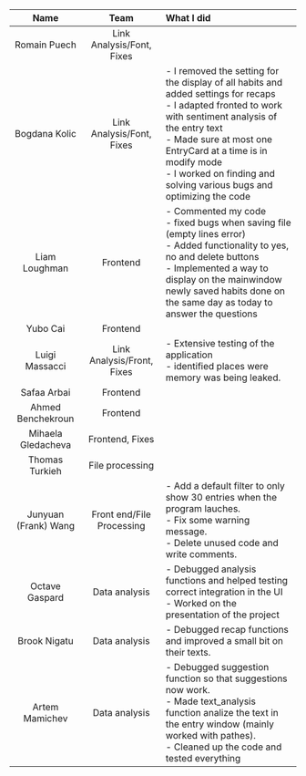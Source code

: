 | Name                 |Team               |      What I did             |
|:----------------------:|:-----------------:|:-------------------------|
| Romain Puech         |Link Analysis/Font, Fixes  ||- Bug hunting and extensive bug fixing <br>- Management of last changes with every member of the team <br>- Visual changes <br> -created example/tuto entry <br>- Prepared presentation
| Bogdana Kolic        |Link Analysis/Font, Fixes  |- I removed the setting for the display of all habits and added settings for recaps<br> - I adapted fronted to work with sentiment analysis of the entry text<br> - Made sure at most one EntryCard at a time is in modify mode <br> - I worked on finding and solving various bugs and optimizing the code<br>|
| Liam Loughman        |Frontend                   |- Commented my code<br>- fixed bugs when saving file (empty lines error)<br>- Added functionality to yes, no and delete buttons<br>- Implemented a way to display on the mainwindow newly saved habits done on the same day as today to answer the questions|
| Yubo Cai             |Frontend                   ||
| Luigi Massacci       |Link Analysis/Front, Fixes | - Extensive testing of the application <br>- identified places were memory was being leaked. <br>
| Safaa Arbai          |Frontend                   ||
| Ahmed Benchekroun    |Frontend                   ||
| Mihaela Gledacheva   |Frontend, Fixes            ||
| Thomas Turkieh       |File processing            ||
| Junyuan (Frank) Wang |Front end/File Processing  |- Add a default filter to only show 30 entries when the program lauches. <br> - Fix some warning message. <br> - Delete unused code and write comments.|
| Octave Gaspard       |Data analysis              |- Debugged analysis functions and helped testing correct integration in the UI<br>- Worked on the presentation of the project<br>|
| Brook Nigatu         |Data analysis              |- Debugged recap functions and improved a small bit on their texts.|
| Artem Mamichev       |Data analysis              |- Debugged suggestion function so that suggestions now work. <br>- Made text_analysis function analize the text in the entry window (mainly worked with pathes). <br>- Cleaned up the code and tested everything|    
